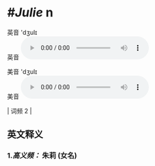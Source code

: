 # ***\#Julie*** n
英音 'dʒulɪ  
英音
<audio src="./media/Julie-B.aac" controls="controls"></audio>

美音 'dʒulɪ  
美音
<audio src="./media/Julie.aac" controls="controls"></audio>



| 词频 2 |  

英文释义
---
### 1.*高义频：* **朱莉 (女名)**  


